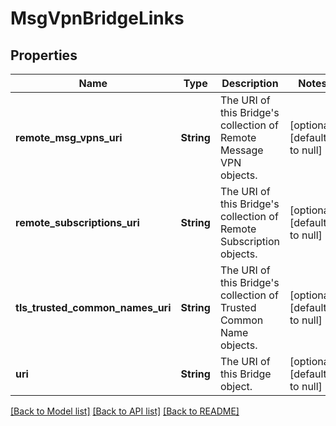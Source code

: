 # MsgVpnBridgeLinks

## Properties
Name | Type | Description | Notes
------------ | ------------- | ------------- | -------------
**remote_msg_vpns_uri** | **String** | The URI of this Bridge&#39;s collection of Remote Message VPN objects. | [optional] [default to null]
**remote_subscriptions_uri** | **String** | The URI of this Bridge&#39;s collection of Remote Subscription objects. | [optional] [default to null]
**tls_trusted_common_names_uri** | **String** | The URI of this Bridge&#39;s collection of Trusted Common Name objects. | [optional] [default to null]
**uri** | **String** | The URI of this Bridge object. | [optional] [default to null]

[[Back to Model list]](../README.md#documentation-for-models) [[Back to API list]](../README.md#documentation-for-api-endpoints) [[Back to README]](../README.md)


